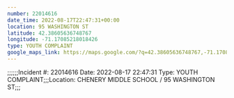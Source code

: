 ```yaml
---
number: 22014616
date_time: 2022-08-17T22:47:31+00:00
location: 95 WASHINGTON ST
latitude: 42.38605636748767
longitude: -71.17085218018426
type: YOUTH COMPLAINT
google_maps_link: https://maps.google.com/?q=42.38605636748767,-71.17085218018426
---
```


;;;;;;Incident #: 22014616  Date: 2022-08-17 22:47:31   Type: YOUTH COMPLAINT;;;Location: CHENERY MIDDLE SCHOOL / 95 WASHINGTON ST;;;

